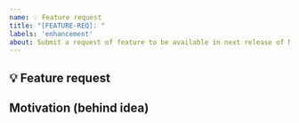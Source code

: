 ```yaml
---
name: 💡 Feature request
title: "[FEATURE-REQ]: "
labels: 'enhancement'
about: Submit a request of feature to be available in next release of MiyooCFW
---
```


## 💡 Feature request


## Motivation (behind idea)

